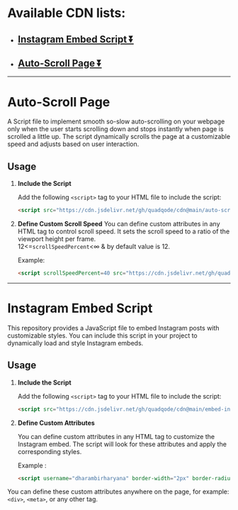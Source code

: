 # Available CDN lists:
 - ## [Instagram Embed Script ⏬](#instagram-embed-script)
 - ## [Auto-Scroll Page ⏬](#auto-scroll-page)

---

# Auto-Scroll Page

A Script file to implement smooth so-slow auto-scrolling on your webpage only when the user starts scrolling down and stops instantly when page is scrolled a little up. The script dynamically scrolls the page at a customizable speed and adjusts based on user interaction.

## Usage

1. **Include the Script**

   Add the following `<script>` tag to your HTML file to include the script:

   ```html
   <script src="https://cdn.jsdelivr.net/gh/quadqode/cdn@main/auto-scroll.js"></script>
   ```

2. **Define Custom Scroll Speed**
   You can define custom attributes in any HTML tag to control scroll speed. It sets the scroll speed to a ratio of the viewport height per frame.\
   12<=`scrollSpeedPercent`<∞ & by default value is 12.

    Example:

    ```html
    <script scrollSpeedPercent=40 src="https://cdn.jsdelivr.net/gh/quadqode/cdn@main/auto-scroll.js"></script>
    ```

---
# Instagram Embed Script


This repository provides a JavaScript file to embed Instagram posts with customizable styles. You can include this script in your project to dynamically load and style Instagram embeds.

## Usage

1. **Include the Script**

   Add the following `<script>` tag to your HTML file to include the script:

   ```html
   <script src="https://cdn.jsdelivr.net/gh/quadqode/cdn@main/embed-insta.js"></script>

2. **Define Custom Attributes**

    You can define custom attributes in any HTML tag to customize the Instagram embed. The script will look for these attributes and apply the corresponding styles.
    
    Example :
    ```html
    <script username="dharambirharyana" border-width="2px" border-radius="15px" border-color="#ff0000" src="https://cdn.jsdelivr.net/gh/quadqode/embed@main/embed-insta.js"></script>

You can define these custom attributes anywhere on the page, for example: `<div>`, `<meta>`, or any other tag.
